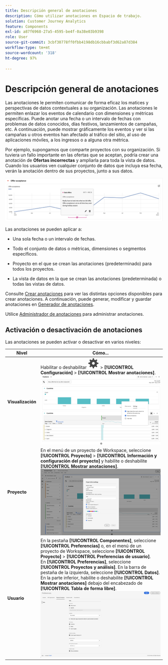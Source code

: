 ```yaml
---
title: Descripción general de anotaciones
description: Cómo utilizar anotaciones en Espacio de trabajo.
solution: Customer Journey Analytics
feature: Components
exl-id: a87f6968-27a5-4595-be4f-0a38e03b9398
role: User
source-git-commit: 3cbf30778ff0fbb4198db16cbbabf3d62a87d384
workflow-type: tm+mt
source-wordcount: '318'
ht-degree: 97%

---
```


# Descripción general de anotaciones

Las anotaciones le permiten comunicar de forma eficaz los matices y perspectivas de datos contextuales a su organización. Las anotaciones le permiten enlazar los eventos de calendario con dimensiones y métricas específicas. Puede anotar una fecha o un intervalo de fechas con problemas de datos conocidos, días festivos, lanzamientos de campañas, etc. A continuación, puede mostrar gráficamente los eventos y ver si las campañas u otros eventos han afectado al tráfico del sitio, al uso de aplicaciones móviles, a los ingresos o a alguna otra métrica.

Por ejemplo, supongamos que comparte proyectos con su organización. Si tuviera un fallo importante en las ofertas que se aceptan, podría crear una anotación de **Ofertas incorrectas** y ampliarla para toda la vista de datos. Cuando los usuarios ven cualquier conjunto de datos que incluya esa fecha, verán la anotación dentro de sus proyectos, junto a sus datos.

![Gráfico de líneas con anotación resaltada.](assets/annotation-example.png)

Las anotaciones se pueden aplicar a:

* Una sola fecha o un intervalo de fechas.

* Todo el conjunto de datos o métricas, dimensiones o segmentos específicos.

* Proyecto en el que se crean las anotaciones (predeterminado) para todos los proyectos.

* La vista de datos en la que se crean las anotaciones (predeterminada) o todas las vistas de datos.

Consulte [Crear anotaciones](/help/components/annotations/create-annotations.md) para ver las distintas opciones disponibles para crear anotaciones. A continuación, puede generar, modificar y guardar anotaciones en [Generador de anotaciones](create-annotations.md#annotation-builder).

Utilice [Administrador de anotaciones](manage-annotations.md) para administrar anotaciones.

## Activación o desactivación de anotaciones

Las anotaciones se pueden activar o desactivar en varios niveles:

| Nivel | Cómo... |
|---|---|
| **Visualización** | Habilitar o deshabilitar ![Configuración](/help/assets/icons/Setting.svg) > **[!UICONTROL Configuración]** > **[!UICONTROL Mostrar anotaciones]**.<br/>![Habilitar anotaciones deshabilitadas para una visualización](/help/components/annotations/assets/annotations-visualization.png) |
| **Proyecto** | En el menú de un proyecto de Workspace, seleccione **[!UICONTROL Proyecto]** > **[!UICONTROL Información y configuración del proyecto]** y habilite o deshabilite **[!UICONTROL Mostrar anotaciones]**.<br/>![Habilitar anotaciones deshabilitadas para un proyecto](/help/components/annotations/assets/annotations-project.png) |
| **Usuario** | En la pestaña **[!UICONTROL Componentes]**, seleccione **[!UICONTROL Preferencias]** o, en el menú de un proyecto de Workspace, seleccione **[!UICONTROL Proyecto]** > **[!UICONTROL Preferencias de usuario]**. <br/>En **[!UICONTROL Preferencias]**, seleccione **[!UICONTROL Proyectos y análisis]**. En la barra de pestaña de la izquierda, seleccione **[!UICONTROL Datos]**. En la parte inferior, habilite o deshabilite **[!UICONTROL Mostrar anotaciones]** debajo del encabezado de **[!UICONTROL Tabla de forma libre]**.<br/>![Habilitar anotaciones de deshabilitación para un usuario](/help/components/annotations/assets/annotations-user.png) |
